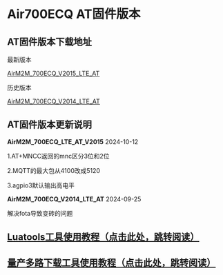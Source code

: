 # Air700ECQ AT固件版本

## AT固件版本下载地址

最新版本

[AirM2M_700ECQ_V2015_LTE_AT](https://cdn.openluat-erp.openluat.com/erp_site_file/product_file/sw_file_20241012123514_AirM2M_700ECQ_V2015_LTE_AT.zip)

历史版本

[AirM2M_700ECQ_V2014_LTE_AT](https://cdn.openluat-erp.openluat.com/erp_site_file/product_file/sw_file_20240919015521_AirM2M_700ECQ_V2014_LTE_AT.zip)

## AT固件版本更新说明

**AirM2M_700ECQ_LTE_AT_V2015** 2024-10-12

1.AT+MNCC返回的mnc区分3位和2位

2.MQTT的最大包从4100改成5120

3.agpio3默认输出高电平

**AirM2M_700ECQ_V2014_LTE_AT** 2024-09-25

解决fota导致变砖的问题


## [Luatools工具使用教程（点击此处，跳转阅读）](https://docs.openluat.com/Luatools/)

## [量产多路下载工具使用教程（点击此处，跳转阅读）](https://docs.openluat.com/multi_download/)